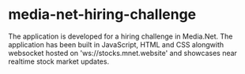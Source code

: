 # media-net-hiring-challenge
The application is developed for a hiring challenge in Media.Net. The application has been built in JavaScript, HTML and CSS alongwith websocket hosted on 'ws://stocks.mnet.website' and showcases near realtime stock market updates. 

